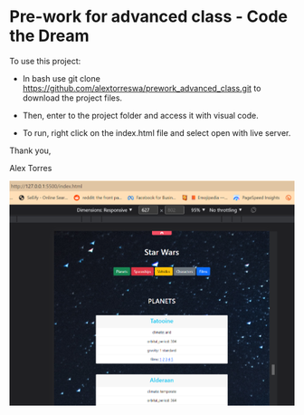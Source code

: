 # Pre-work for advanced class - Code the Dream



To use this project:

* In bash use git clone https://github.com/alextorreswa/prework_advanced_class.git to download the project files.

* Then, enter to the project folder and access it with visual code.

* To run, right click on the index.html file and select open with live server.



Thank you,

Alex Torres

![pre-work project](star_wars.png)  